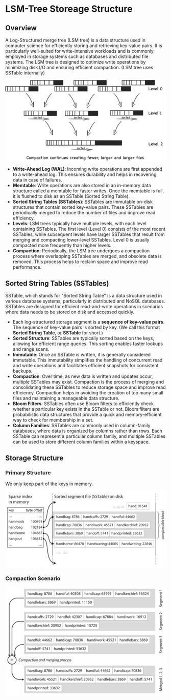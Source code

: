 # LSM-Tree Storeage Structure

## Overview

A Log-Structured merge tree (LSM tree) is a data structure used in computer science for efficiently storing and retrieving key-value pairs.
It is particularly well-suited for write-intensive workloads and is commonly employed in storage systems such as databases and distributed file systems.
The LSM tree is designed to optimize write operations by minimizing disk I/O and ensuring efficient compaction. (LSM tree uses SSTable internally)

![](lsm_tree_storeage_structure/image2.png)

- **Write-Ahead Log (WAL)**: Incoming write operations are first appended to a write-ahead log. This ensures durability and helps in recovering data in case of failures.
- **Memtable**: Write operations are also stored in an in-memory data structure called a memtable for faster writes. Once the memtable is full, it is flushed to disk as an SSTable (Sorted String Table).
- **Sorted String Tables (SSTables)**: SSTables are immutable on-disk structures that contain sorted key-value pairs. These SSTables are periodically merged to reduce the number of files and improve read efficiency.
- **Levels**: LSM trees typically have multiple levels, with each level containing SSTables. The first level (Level 0) consists of the most recent SSTables, while subsequent levels have larger SSTables that result from merging and compacting lower-level SSTables. Level 0 is usually compacted more frequently than higher levels.
- **Compaction**: Periodically, the LSM tree undergoes a compaction process where overlapping SSTables are merged, and obsolete data is removed. This process helps to reclaim space and improve read performance.

## Sorted String Tables (SSTables)

SSTable, which stands for "Sorted String Table" is a data structure used in various database systems, particularly in distributed and NoSQL databases. SSTables are designed for efficient read-and-write operations in scenarios where data needs to be stored on disk and accessed quickly.

- Each log-structured storage segment is a **sequence of key-value pairs**. The sequence of key-value pairs is sorted by key. (We call this format **Sorted String Table**, or **SSTable** for short.)
- **Sorted Structure**: SSTables are typically sorted based on the keys, allowing for efficient range queries. This sorting enables faster lookups and range scans.
- **Immutable**: Once an SSTable is written, it is generally considered immutable. This immutability simplifies the handling of concurrent read and write operations and facilitates efficient snapshots for consistent backups.
- **Compaction**: Over time, as new data is written and updates occur, multiple SSTables may exist. Compaction is the process of merging and consolidating these SSTables to reduce storage space and improve read efficiency. Compaction helps in avoiding the creation of too many small files and maintaining a manageable data structure.
- **Bloom Filters**: SSTables often use Bloom filters to efficiently check whether a particular key exists in the SSTable or not. Bloom filters are probabilistic data structures that provide a quick and memory-efficient way to check for membership in a set.
- **Column Families**: SSTables are commonly used in column-family databases, where data is organized by columns rather than rows. Each SSTable can represent a particular column family, and multiple SSTables can be used to store different column families within a keyspace.

## Storage Structure

### Primary Structure

We only keep part of the keys in memory.

![](lsm_tree_storeage_structure/image1.png)

### Compaction Scenario

![](lsm_tree_storeage_structure/image3.png)
